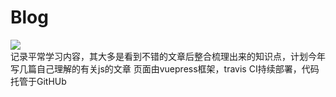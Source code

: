 # Blog

![](https://www.travis-ci.org/vckkk/blog.svg?branch=master)
<br/>
记录平常学习内容，其大多是看到不错的文章后整合梳理出来的知识点，计划今年写几篇自己理解的有关js的文章
页面由vuepress框架，travis CI持续部署，代码托管于GitHUb
